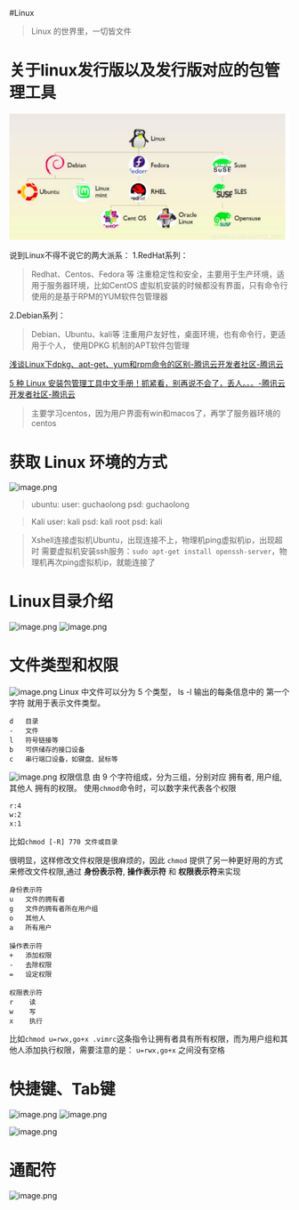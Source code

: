 #Linux 

>Linux 的世界里，一切皆文件

# 关于linux发行版以及发行版对应的包管理工具

![image.png](https://raw.githubusercontent.com/guchaolong/articleImgs/master/202311050422584.png)

说到Linux不得不说它的两大派系：
1.RedHat系列：
>Redhat、Centos、Fedora 等
>注重稳定性和安全，主要用于生产环境，适用于服务器环境，比如CentOS
>虚拟机安装的时候都没有界面，只有命令行
>使用的是基于RPM的YUM软件包管理器

2.Debian系列：
>Debian、Ubuntu、kali等
>注重用户友好性，桌面环境，也有命令行，更适用于个人，
>使用DPKG 机制的APT软件包管理


[浅谈Linux下dpkg、apt-get、yum和rpm命令的区别-腾讯云开发者社区-腾讯云](https://cloud.tencent.com/developer/article/1759038)

[5 种 Linux 安装包管理工具中文手册！抓紧看，别再说不会了，丢人。。。-腾讯云开发者社区-腾讯云](https://cloud.tencent.com/developer/article/2141242?areaId=106001)

>主要学习centos，因为用户界面有win和macos了，再学了服务器环境的centos


# 获取 Linux 环境的方式
![image.png](https://cdn.nlark.com/yuque/0/2023/png/663445/1687808047983-c3bf3500-5c9c-4de6-a1b0-7b30006a7c69.png#averageHue=%23f2f3f6&clientId=ud46e4ec5-23ba-4&from=paste&height=1071&id=u37616923&originHeight=964&originWidth=1475&originalType=binary&ratio=0.8999999761581421&rotation=0&showTitle=false&size=294536&status=done&style=none&taskId=ud7c813bb-6a29-441d-b1a2-fc3014e0c4d&title=&width=1638.888932304619)

> ubuntu:
> user: guchaolong
> psd: guchaolong


> Kali
> user: kali
> psd: kali
> root psd: kali


> Xshell连接虚拟机Ubuntu，出现连接不上，物理机ping虚拟机ip，出现超时
> 需要虚拟机安装ssh服务：`sudo apt-get install openssh-server`，物理机再次ping虚拟机ip，就能连接了

# Linux目录介绍
![image.png](https://cdn.nlark.com/yuque/0/2023/png/663445/1687812625293-56ca80ff-63b0-467e-b314-359b4171e858.png#averageHue=%23f5f2df&clientId=u9aca1641-503c-4&from=paste&height=987&id=u88e84089&originHeight=888&originWidth=617&originalType=binary&ratio=0.8999999761581421&rotation=0&showTitle=false&size=279313&status=done&style=none&taskId=u2dd32ce8-c740-46cf-ba8a-0c587dd5f3b&title=&width=685.5555737165762)
![image.png](https://cdn.nlark.com/yuque/0/2023/png/663445/1687812684407-79f0353e-136f-4a3b-a2ab-beb7c79ced22.png#averageHue=%23f9f6e3&clientId=u9aca1641-503c-4&from=paste&height=138&id=u9f010029&originHeight=124&originWidth=620&originalType=binary&ratio=0.8999999761581421&rotation=0&showTitle=false&size=28878&status=done&style=none&taskId=u934ea63e-1609-42ea-9dbe-d42a4288b65&title=&width=688.8889071382127)

# 文件类型和权限
![image.png](https://cdn.nlark.com/yuque/0/2023/png/663445/1687815387009-ddb00b73-307c-4f2c-8b64-3db0fb073cad.png#averageHue=%2376be98&clientId=u9aca1641-503c-4&from=paste&height=485&id=u80993ab2&originHeight=790&originWidth=1801&originalType=binary&ratio=0.8999999761581421&rotation=0&showTitle=false&size=561816&status=done&style=none&taskId=u7c909cd5-16da-4273-984f-575ba9fe835&title=&width=1106.763916015625)
Linux 中文件可以分为 5 个类型， ls -l 输出的每条信息中的 第一个字符 就用于表示文件类型。
```
d	目录
-	文件
l	符号链接等
b	可供储存的接口设备
c	串行端口设备，如键盘、鼠标等
```


![image.png](https://cdn.nlark.com/yuque/0/2023/png/663445/1687816458017-2478080c-7d15-42ec-90d5-863cdaab336e.png#averageHue=%23b5c7d4&clientId=u9aca1641-503c-4&from=paste&height=459&id=u994208b4&originHeight=413&originWidth=856&originalType=binary&ratio=0.8999999761581421&rotation=0&showTitle=false&size=91060&status=done&style=none&taskId=u618503b1-45cc-4edc-bfb9-c8c2e808e92&title=&width=951.1111363069517)
权限信息 由 9 个字符组成，分为三组，分别对应 拥有者, 用户组, 其他人 拥有的权限。
使用`chmod`命令时，可以数字来代表各个权限
```
r:4
w:2
x:1
```
比如`chmod [-R] 770 文件或目录`

很明显，这样修改文件权限是很麻烦的，因此 `chmod` 提供了另一种更好用的方式来修改文件权限,通过 **身份表示符**, **操作表示符** 和 **权限表示符**来实现
```
身份表示符
u	文件的拥有者
g	文件的拥有者所在用户组
o	其他人
a	所有用户

操作表示符
+	添加权限
-	去除权限
=	设定权限

权限表示符
r    读
w    写
x    执行
```
比如`chmod u=rwx,go+x .vimrc`这条指令让拥有者具有所有权限，而为用户组和其他人添加执行权限，需要注意的是： `u=rwx,go+x` 之间没有空格


# 快捷键、Tab键
![image.png](https://cdn.nlark.com/yuque/0/2023/png/663445/1687815817523-e86edaca-ad92-4f22-a512-419dee75ae4f.png#averageHue=%23ebedf0&clientId=u9aca1641-503c-4&from=paste&height=960&id=ud470e807&originHeight=864&originWidth=819&originalType=binary&ratio=0.8999999761581421&rotation=0&showTitle=false&size=261956&status=done&style=none&taskId=uc883d6ec-3281-4e26-a6b2-26b43a7d0c6&title=&width=910.0000241067681)
![image.png](https://cdn.nlark.com/yuque/0/2023/png/663445/1687815884419-e766436f-0ad8-4c9b-9638-644db931378b.png#averageHue=%23eeeff2&clientId=u9aca1641-503c-4&from=paste&height=204&id=u35266277&originHeight=184&originWidth=814&originalType=binary&ratio=0.8999999761581421&rotation=0&showTitle=false&size=46847&status=done&style=none&taskId=uc26fe2f0-e46d-458c-9a7f-60126e5e9e6&title=&width=904.4444684040405)

![image.png](https://cdn.nlark.com/yuque/0/2023/png/663445/1687816003112-4c900177-bb3a-4c10-8388-72a8e52d6a0e.png#averageHue=%23f3f3f6&clientId=u9aca1641-503c-4&from=paste&height=402&id=u5e41c4b4&originHeight=362&originWidth=853&originalType=binary&ratio=0.8999999761581421&rotation=0&showTitle=false&size=91913&status=done&style=none&taskId=u2e320dcb-a7a9-420e-81be-3f5acbd4bd6&title=&width=947.7778028853153)


# 通配符
![image.png](https://cdn.nlark.com/yuque/0/2023/png/663445/1687816552248-ccc2df4e-598f-41a5-ab69-38ab1dcc0097.png#averageHue=%23f2f3f6&clientId=u9aca1641-503c-4&from=paste&height=484&id=u6da62b52&originHeight=436&originWidth=833&originalType=binary&ratio=0.8999999761581421&rotation=0&showTitle=false&size=78160&status=done&style=none&taskId=uebd188ee-a1df-4ff6-af51-b217c1e1f20&title=&width=925.5555800744052)


